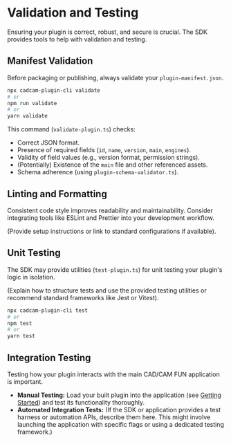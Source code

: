 # Validation and Testing

Ensuring your plugin is correct, robust, and secure is crucial.
The SDK provides tools to help with validation and testing.

## Manifest Validation

Before packaging or publishing, always validate your `plugin-manifest.json`.

```bash
npx cadcam-plugin-cli validate
# or
npm run validate
# or
yarn validate
```

This command (`validate-plugin.ts`) checks:
-   Correct JSON format.
-   Presence of required fields (`id`, `name`, `version`, `main`, `engines`).
-   Validity of field values (e.g., version format, permission strings).
-   (Potentially) Existence of the `main` file and other referenced assets.
-   Schema adherence (using `plugin-schema-validator.ts`).

## Linting and Formatting

Consistent code style improves readability and maintainability. Consider integrating tools like ESLint and Prettier into your development workflow.

(Provide setup instructions or link to standard configurations if available).

## Unit Testing

The SDK may provide utilities (`test-plugin.ts`) for unit testing your plugin's logic in isolation.

(Explain how to structure tests and use the provided testing utilities or recommend standard frameworks like Jest or Vitest).

```bash
npx cadcam-plugin-cli test
# or
npm test
# or
yarn test
```

## Integration Testing

Testing how your plugin interacts with the main CAD/CAM FUN application is important.

-   **Manual Testing:** Load your built plugin into the application (see [Getting Started](./getting-started.md)) and test its functionality thoroughly.
-   **Automated Integration Tests:** (If the SDK or application provides a test harness or automation APIs, describe them here. This might involve launching the application with specific flags or using a dedicated testing framework.) 